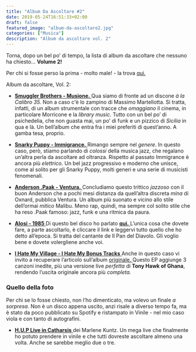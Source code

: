 ```yaml
---
title: "Album Da Ascoltare #2"
date: 2019-05-24T16:51:33+02:00
draft: false
featured_image: "album-da-ascoltare2.jpg"
categories: ["Musica"]
description: "Album da ascoltare vol. 2"
---
```


Torna, dopo un bel po’ di tempo, la lista di album da ascoltare che nessuno ha chiesto... **Volume 2!**

Per chi si fosse perso la prima - molto male! - la trova <a href="https://la-mansarda.com/blog/dischi-da-ascoltare-1/" target="_blank" rel="nofollow" title="qui">qui. </a>  

Album da ascoltare, Vol. 2: 

* <a href="https://open.spotify.com/album/1pSsj2RS2FUYyKTjG8BKuo?si=-D1cuJjgQvGkpexxkBg6ug" target="_blank" rel="nofollow" title="qui">**Smuggler Brothers - Musione.** </a> Qua siamo di fronte ad un discone *à la Calibro 35.* Non a caso c'è lo zampino di Massimo Martellotta. Si tratta, infatti, di un album strumentale con tracce che *omaggiano* il cinema, in particolare Morricone e la *library music.* Tutto con un bel po’ di psichedelia, che non guasta mai, un po’ di funk e un pizzico di *Sicilia* in qua e là. Un bell’album che entra fra i miei preferiti di quest’anno. A gamba tesa, proprio. 

* <a href="https://open.spotify.com/album/6a1HtLhd3zNccXRNUZ23ge?si=QxAO5m3XRbG-Fbhspue1uw" target="_blank" rel="nofollow" title="qui">**Snarky Puppy - Immigrance.** </a> Rimango sempre nel *genere*. In questo caso, però, stiamo parlando di *colossi* della musica jazz, che regalano un’altra perla da ascoltare ad oltranza. Rispetto al passato Immigrance è ancora più *elettrico.* Un bel jazz progressivo e moderno che unisce, come al solito per gli Snarky Puppy, molti generi e una serie di musicisti fenomenali. 

* <a href="https://open.spotify.com/album/0YF8PfcGbsKg5IaFyPnlyY?si=lbH84dI2SCWrwn-M8TbN1Q" target="_blank" rel="nofollow" title="qui">**Anderson .Paak - Ventura.** </a> Concludiamo questo trittico *jazzoso* con il buon Anderson che a pochi mesi distanza da quell’altra discreta *mina* di Oxnard, pubblica Ventura. Un album più suonato e vicino allo stile dell’ormai *mitico* Malibu. Meno rap, quindi, ma sempre col solito stile che ha reso .Paak famoso: jazz, funk e una ritmica da paura. 

* <a href="https://open.spotify.com/album/1sGe4UuQ34uhIEtNc5f7BA?si=YWAefQzFThqe5GNzHwGr8A" target="_blank" rel="nofollow" title="qui">**Alosi - 1985** </a> Di questo bel disco ho parlato <a href="https://la-mansarda.com/blog/alosi-1985/" target="_blank" rel="nofollow" title="qui">**qui.** </a> L’unica cosa che dovete fare, a parte ascoltarlo, è cliccare il link e leggervi tutto quello che ho detto all’epoca. Si tratta del cantante de Il Pan del Diavolo. Gli voglio bene e dovete volergliene anche voi. 

* <a href="https://open.spotify.com/album/21NiKun8VZIf0g0xIACBLU?si=M3eThpg-RPSdCOIYmwXFiA" target="_blank" rel="nofollow" title="qui">**I Hate My Village - I Hate My Bonus Tracks** </a> Anche in questo caso vi invito a recuperare l’articolo sull’album <a href="https://la-mansarda.com/blog/i-hate-my-village/" target="_blank" rel="nofollow" title="qui"> originale. </a> Questo EP aggiunge 3 canzoni inedite, più una versione live *perfetta* di **Tony Hawk of Ghana**, rendendo l’uscita originale ancora più *completa.* 

### Quello della foto
Per chi se lo fosse chiesto, non l’ho dimenticato, ma volevo un finale *a sorpresa.*
Non è un disco appena uscito, anzi risale a diverso tempo fa, ma è stato da poco pubblicato su Spotify e ristampato in Vinile - nel mio caso viola e con tanto di autografini. 

* <a href="https://open.spotify.com/album/2m2GIoJnWNo7bDOj9LTOt9?si=4-0G72ksQYKXNCj_vBDyTQ" target="_blank" rel="nofollow" title="qui"> **H.U.P Live in Catharsis** </a> dei Marlene Kuntz. Un mega live che finalmente ho potuto prendere in vinile e che tutti dovreste ascoltare almeno una volta. Anche se sarebbe meglio due o tre. 
